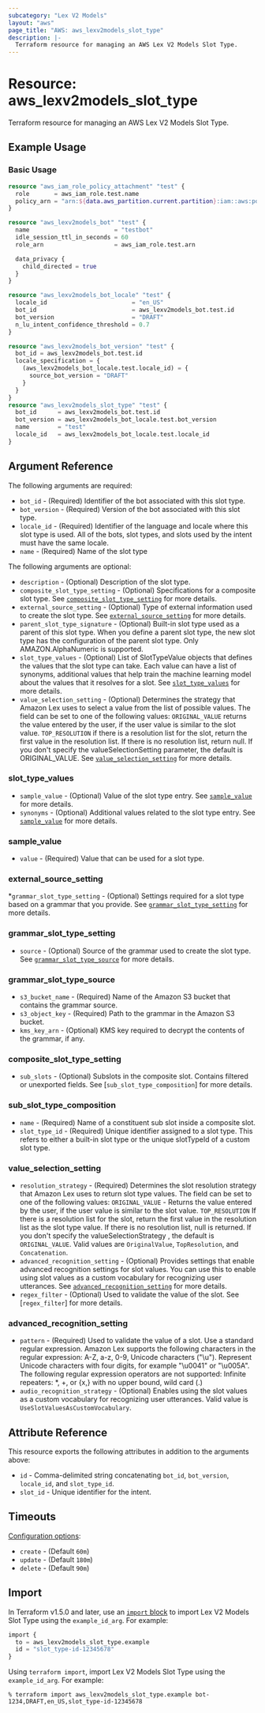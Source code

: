 ```yaml
---
subcategory: "Lex V2 Models"
layout: "aws"
page_title: "AWS: aws_lexv2models_slot_type"
description: |-
  Terraform resource for managing an AWS Lex V2 Models Slot Type.
---
```


# Resource: aws_lexv2models_slot_type

Terraform resource for managing an AWS Lex V2 Models Slot Type.

## Example Usage

### Basic Usage

```terraform
resource "aws_iam_role_policy_attachment" "test" {
  role       = aws_iam_role.test.name
  policy_arn = "arn:${data.aws_partition.current.partition}:iam::aws:policy/AmazonLexFullAccess"
}

resource "aws_lexv2models_bot" "test" {
  name                        = "testbot"
  idle_session_ttl_in_seconds = 60
  role_arn                    = aws_iam_role.test.arn

  data_privacy {
    child_directed = true
  }
}

resource "aws_lexv2models_bot_locale" "test" {
  locale_id                        = "en_US"
  bot_id                           = aws_lexv2models_bot.test.id
  bot_version                      = "DRAFT"
  n_lu_intent_confidence_threshold = 0.7
}

resource "aws_lexv2models_bot_version" "test" {
  bot_id = aws_lexv2models_bot.test.id
  locale_specification = {
    (aws_lexv2models_bot_locale.test.locale_id) = {
      source_bot_version = "DRAFT"
    }
  }
}
resource "aws_lexv2models_slot_type" "test" {
  bot_id      = aws_lexv2models_bot.test.id
  bot_version = aws_lexv2models_bot_locale.test.bot_version
  name        = "test"
  locale_id   = aws_lexv2models_bot_locale.test.locale_id
}
```

## Argument Reference

The following arguments are required:

* `bot_id` - (Required) Identifier of the bot associated with this slot type.
* `bot_version` - (Required) Version of the bot associated with this slot type.
* `locale_id` - (Required) Identifier of the language and locale where this slot type is used. All of the bots, slot types, and slots used by the intent must have the same locale.
* `name` - (Required) Name of the slot type

The following arguments are optional:

* `description` - (Optional) Description of the slot type.
* `composite_slot_type_setting` - (Optional) Specifications for a composite slot type. See [`composite_slot_type_setting`](#composite_slot_type_setting) for more details.
* `external_source_setting` - (Optional) Type of external information used to create the slot type. See [`external_source_setting`](#external_source_setting) for more details.
* `parent_slot_type_signature` - (Optional) Built-in slot type used as a parent of this slot type. When you define a parent slot type, the new slot type has the configuration of the parent slot type. Only AMAZON.AlphaNumeric is supported.
* `slot_type_values` - (Optional) List of SlotTypeValue objects that defines the values that the slot type can take. Each value can have a list of synonyms, additional values that help train the machine learning model about the values that it resolves for a slot. See [`slot_type_values`](#slot_type_values) for more details.
* `value_selection_setting` - (Optional) Determines the strategy that Amazon Lex uses to select a value from the list of possible values. The field can be set to one of the following values: `ORIGINAL_VALUE` returns the value entered by the user, if the user value is similar to the slot value. `TOP_RESOLUTION` if there is a resolution list for the slot, return the first value in the resolution list. If there is no resolution list, return null. If you don't specify the valueSelectionSetting parameter, the default is ORIGINAL_VALUE. See [`value_selection_setting`](#value_selection_setting) for more details.

### slot_type_values

* `sample_value` - (Optional) Value of the slot type entry.  See [`sample_value`](#sample_value) for more details.
* `synonyms` - (Optional) Additional values related to the slot type entry. See [`sample_value`](#sample_value) for more details.

### sample_value

* `value` - (Required) Value that can be used for a slot type.

### external_source_setting

*`grammar_slot_type_setting` - (Optional) Settings required for a slot type based on a grammar that you provide. See [`grammar_slot_type_setting`](#grammar_slot_type_setting) for more details.

### grammar_slot_type_setting

* `source` - (Optional) Source of the grammar used to create the slot type. See [`grammar_slot_type_source`](#grammar_slot_type_source) for more details.

### grammar_slot_type_source

* `s3_bucket_name` - (Required) Name of the Amazon S3 bucket that contains the grammar source.
* `s3_object_key` - (Required) Path to the grammar in the Amazon S3 bucket.
* `kms_key_arn` - (Optional) KMS key required to decrypt the contents of the grammar, if any.

### composite_slot_type_setting

* `sub_slots` - (Optional) Subslots in the composite slot. Contains filtered or unexported fields. See [`sub_slot_type_composition`] for more details.

### sub_slot_type_composition

* `name` - (Required) Name of a constituent sub slot inside a composite slot.
* `slot_type_id` - (Required) Unique identifier assigned to a slot type. This refers to either a built-in slot type or the unique slotTypeId of a custom slot type.

### value_selection_setting

* `resolution_strategy` - (Required) Determines the slot resolution strategy that Amazon Lex uses to return slot type values. The field can be set to one of the following values: `ORIGINAL_VALUE` - Returns the value entered by the user, if the user value is similar to the slot value. `TOP_RESOLUTION` If there is a resolution list for the slot, return the first value in the resolution list as the slot type value. If there is no resolution list, null is returned. If you don't specify the valueSelectionStrategy , the default is `ORIGINAL_VALUE`. Valid values are `OriginalValue`, `TopResolution`, and `Concatenation`.
* `advanced_recognition_setting` - (Optional) Provides settings that enable advanced recognition settings for slot values. You can use this to enable using slot values as a custom vocabulary for recognizing user utterances. See [`advanced_recognition_setting`](#advanced_recognition_setting) for more details.
* `regex_filter` - (Optional) Used to validate the value of the slot. See [`regex_filter`] for more details.

### advanced_recognition_setting

* `pattern` - (Required) Used to validate the value of a slot. Use a standard regular expression. Amazon Lex supports the following characters in the regular expression: A-Z, a-z, 0-9, Unicode characters ("\⁠u").
Represent Unicode characters with four digits, for example "\⁠u0041" or "\⁠u005A". The following regular expression operators are not supported: Infinite repeaters: *, +, or {x,} with no upper bound, wild card (.)
* `audio_recognition_strategy` - (Optional) Enables using the slot values as a custom vocabulary for recognizing user utterances. Valid value is `UseSlotValuesAsCustomVocabulary`.

## Attribute Reference

This resource exports the following attributes in addition to the arguments above:

* `id` - Comma-delimited string concatenating `bot_id`, `bot_version`, `locale_id`, and `slot_type_id`.
* `slot_id` - Unique identifier for the intent.

## Timeouts

[Configuration options](https://developer.hashicorp.com/terraform/language/resources/syntax#operation-timeouts):

* `create` - (Default `60m`)
* `update` - (Default `180m`)
* `delete` - (Default `90m`)

## Import

In Terraform v1.5.0 and later, use an [`import` block](https://developer.hashicorp.com/terraform/language/import) to import Lex V2 Models Slot Type using the `example_id_arg`. For example:

```terraform
import {
  to = aws_lexv2models_slot_type.example
  id = "slot_type-id-12345678"
}
```

Using `terraform import`, import Lex V2 Models Slot Type using the `example_id_arg`. For example:

```console
% terraform import aws_lexv2models_slot_type.example bot-1234,DRAFT,en_US,slot_type-id-12345678
```
